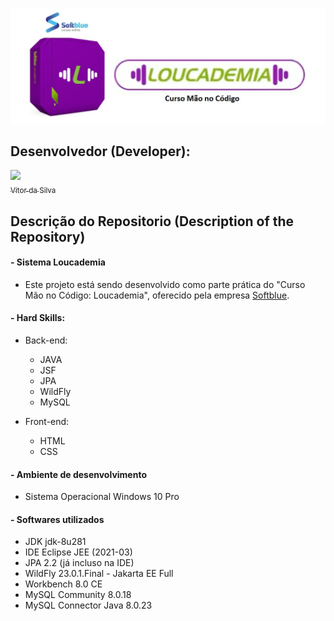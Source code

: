 <p align="center">
  <img src="https://github.com/vitordasilvadev/loucademia/blob/003f6d1c5b2961b1ba34d7533c862caa2597c6bb/capa.jpg">
</p>


## Desenvolvedor (Developer):

[<img src="https://avatars.githubusercontent.com/u/82538473?v=4" width=115><br><sub>Vitor da Silva</sub>](https://github.com/vitordasilvadev)

## Descrição do Repositorio (Description of the Repository)

#### -	Sistema Loucademia
-	Este projeto está sendo desenvolvido como parte prática do "Curso Mão no Código: Loucademia", oferecido pela empresa [Softblue](https://www.softblue.com.br).
	
#### -	Hard Skills:
-	Back-end:
	-	JAVA
	-	JSF
	-	JPA
	-	WildFly
	-	MySQL

-	Front-end:
	-	HTML
	-	CSS</li>


#### - Ambiente de desenvolvimento
-	Sistema Operacional Windows 10 Pro
			
#### - Softwares utilizados 
-	JDK jdk-8u281
-	IDE Eclipse JEE (2021-03)
-	JPA 2.2 (já incluso na IDE)
-	WildFly 23.0.1.Final - Jakarta EE Full
-	Workbench 8.0 CE
-	MySQL Community 8.0.18
-	MySQL Connector Java 8.0.23
